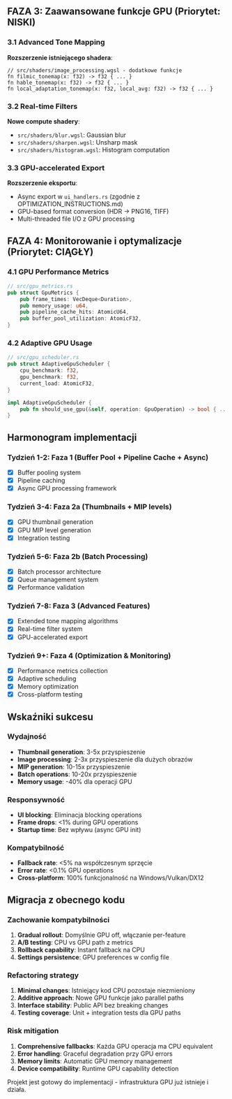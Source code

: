 

## FAZA 3: Zaawansowane funkcje GPU (Priorytet: NISKI)

### 3.1 Advanced Tone Mapping
**Rozszerzenie istniejącego shadera**:
```wgsl
// src/shaders/image_processing.wgsl - dodatkowe funkcje
fn filmic_tonemap(x: f32) -> f32 { ... }
fn hable_tonemap(x: f32) -> f32 { ... }
fn local_adaptation_tonemap(x: f32, local_avg: f32) -> f32 { ... }
```

### 3.2 Real-time Filters
**Nowe compute shadery**:
- `src/shaders/blur.wgsl`: Gaussian blur
- `src/shaders/sharpen.wgsl`: Unsharp mask
- `src/shaders/histogram.wgsl`: Histogram computation

### 3.3 GPU-accelerated Export
**Rozszerzenie eksportu**:
- Async export w `ui_handlers.rs` (zgodnie z OPTIMIZATION_INSTRUCTIONS.md)
- GPU-based format conversion (HDR → PNG16, TIFF)
- Multi-threaded file I/O z GPU processing

## FAZA 4: Monitorowanie i optymalizacje (Priorytet: CIĄGŁY)

### 4.1 GPU Performance Metrics
```rust
// src/gpu_metrics.rs
pub struct GpuMetrics {
    pub frame_times: VecDeque<Duration>,
    pub memory_usage: u64,
    pub pipeline_cache_hits: AtomicU64,
    pub buffer_pool_utilization: AtomicF32,
}
```

### 4.2 Adaptive GPU Usage
```rust
// src/gpu_scheduler.rs
pub struct AdaptiveGpuScheduler {
    cpu_benchmark: f32,
    gpu_benchmark: f32,
    current_load: AtomicF32,
}

impl AdaptiveGpuScheduler {
    pub fn should_use_gpu(&self, operation: GpuOperation) -> bool { ... }
}
```

## Harmonogram implementacji

### Tydzień 1-2: Faza 1 (Buffer Pool + Pipeline Cache + Async)
- [x] Buffer pooling system
- [x] Pipeline caching
- [x] Async GPU processing framework

### Tydzień 3-4: Faza 2a (Thumbnails + MIP levels)
- [x] GPU thumbnail generation
- [x] GPU MIP level generation
- [x] Integration testing

### Tydzień 5-6: Faza 2b (Batch Processing)
- [x] Batch processor architecture
- [x] Queue management system
- [x] Performance validation

### Tydzień 7-8: Faza 3 (Advanced Features)
- [x] Extended tone mapping algorithms
- [x] Real-time filter system
- [x] GPU-accelerated export

### Tydzień 9+: Faza 4 (Optimization & Monitoring)
- [x] Performance metrics collection
- [x] Adaptive scheduling
- [x] Memory optimization
- [x] Cross-platform testing

## Wskaźniki sukcesu

### Wydajność
- **Thumbnail generation**: 3-5x przyspieszenie
- **Image processing**: 2-3x przyspieszenie dla dużych obrazów
- **MIP generation**: 10-15x przyspieszenie
- **Batch operations**: 10-20x przyspieszenie
- **Memory usage**: -40% dla operacji GPU

### Responsywność
- **UI blocking**: Eliminacja blocking operations
- **Frame drops**: <1% during GPU operations
- **Startup time**: Bez wpływu (async GPU init)

### Kompatybilność
- **Fallback rate**: <5% na współczesnym sprzęcie
- **Error rate**: <0.1% GPU operations
- **Cross-platform**: 100% funkcjonalność na Windows/Vulkan/DX12

## Migracja z obecnego kodu

### Zachowanie kompatybilności
1. **Gradual rollout**: Domyślnie GPU off, włączanie per-feature
2. **A/B testing**: CPU vs GPU path z metrics
3. **Rollback capability**: Instant fallback na CPU
4. **Settings persistence**: GPU preferences w config file

### Refactoring strategy
1. **Minimal changes**: Istniejący kod CPU pozostaje niezmieniony
2. **Additive approach**: Nowe GPU funkcje jako parallel paths
3. **Interface stability**: Public API bez breaking changes
4. **Testing coverage**: Unit + integration tests dla GPU paths

### Risk mitigation
1. **Comprehensive fallbacks**: Każda GPU operacja ma CPU equivalent
2. **Error handling**: Graceful degradation przy GPU errors
3. **Memory limits**: Automatic GPU memory management
4. **Device compatibility**: Runtime GPU capability detection

Projekt jest gotowy do implementacji - infrastruktura GPU już istnieje i działa.